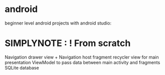 # android

beginner level android projects with android studio:

# SIMPLYNOTE : ! From scratch

Navigation drawer view + Navigation host fragment 
recycler view for main presentation
ViewModel to pass data between main activity and fragments
SQLite database
  
